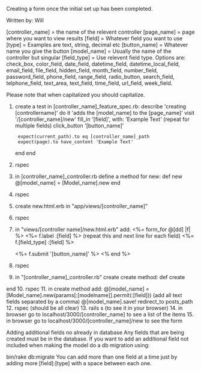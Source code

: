 
Creating a form once the initial set up has been completed.

Written by: Will

[controller_name] = the name of the relevent controller
[page_name] = page where you want to view results
[field] = Whatever field you want to use
[type] = Examples are text, string, decimal etc
[button_name] = Whatever name you give the button
[model_name] = Usually the name of the controller but singular
[field_type] = Use relevent field type. Options are: check_box, color_field, date_field, datetime_field, datetime_local_field, email_field, file_field, hidden_field, month_field, number_field, password_field, phone_field, range_field, radio_button, search_field, telphone_field, text_area, text_field, time_field, url_field, week_field.

Please note that when capitalized you should capitalize.

1. create a test in [controller_name]_feature_spec.rb:
describe 'creating [controllername]' do
	it 'adds the [model_name] to the [page_name]'
		visit '/[controller_name]/new'
		fill_in '[field]', with: 'Example Text' (repeat for multiple fields)
		click_button '[button_name]'

		expect(current_path).to eq [controller_name]_path
		expect(page).to have_content 'Example Text'
	end
end
2. rspec
3. in [controller_name]_controller.rb define a method for new:
def new
	@[model_name] = [Model_name].new
end
4. rspec
5. create new.html.erb in "app/views/[controller_name]"
6. rspec
7. in "views/[controller name]/new.html.erb" add:
<%= form_for @[dd] |f| %>
	<%= f.label :[field] %>         (repeat this and next line for each field)
	<%= f.[field_type] :[field] %> 

	<%= f.submit '[button_name]' %>
<% end %>
8. rspec
9. in "[controller_name]_controller.rb" create create method:
def create

end
10. rspec
11. in create method add:
@[model_name] = [Model_name].new(params[:[modelname]].permit(:[field]))  (add all text fields separated by a comma)
@[model_name].save!
redirect_to posts_path
12. rspec (should be all clear)
13. rails s (to see it in your browser)
14. in browser go to localhost/3000/[controller_name] to see a list of the items
15. in browser go to localhost/3000/[controller_name]/new to see the form


Adding additional fields no already in database
Any fields that are being created must be in the database.  If you want to add an additional field not included when making the model do a db migration using:
<!-- bin/rails g migration Add[Field]To[Controller_name] [field]:[type] -->
bin/rake db:migrate 
You can add more than one field at a time just by adding more [field]:[type] with a space between each one.



